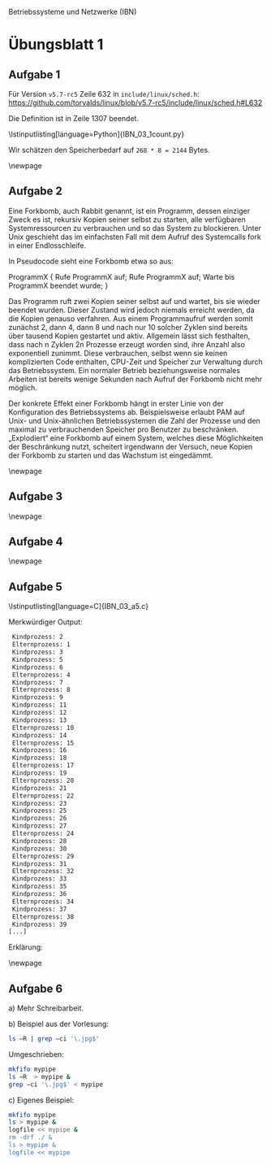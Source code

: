 Betriebssysteme und Netzwerke (IBN)

# Übungsblatt 1

## Aufgabe 1

Für Version `v5.7-rc5` Zeile 632 in `include/linux/sched.h`: https://github.com/torvalds/linux/blob/v5.7-rc5/include/linux/sched.h#L632

Die Definition ist in Zeile 1307 beendet.

\lstinputlisting[language=Python]{IBN_03_1count.py}

Wir schätzen den Speicherbedarf auf `268 * 8 = 2144` Bytes.

\newpage

## Aufgabe 2

Eine Forkbomb, auch Rabbit genannt, ist ein Programm, dessen einziger Zweck es ist, rekursiv Kopien seiner selbst zu starten, alle verfügbaren Systemressourcen zu verbrauchen und so das System zu blockieren. Unter Unix geschieht das im einfachsten Fall mit dem Aufruf des Systemcalls fork in einer Endlosschleife.

In Pseudocode sieht eine Forkbomb etwa so aus:

ProgrammX {
  Rufe ProgrammX auf;
  Rufe ProgrammX auf;
  Warte bis ProgrammX beendet wurde;
}

Das Programm ruft zwei Kopien seiner selbst auf und wartet, bis sie wieder beendet wurden. Dieser Zustand wird jedoch niemals erreicht werden, da die Kopien genauso verfahren. Aus einem Programmaufruf werden somit zunächst 2, dann 4, dann 8 und nach nur 10 solcher Zyklen sind bereits über tausend Kopien gestartet und aktiv. Allgemein lässt sich festhalten, dass nach n Zyklen 2n Prozesse erzeugt worden sind, ihre Anzahl also exponentiell zunimmt. Diese verbrauchen, selbst wenn sie keinen komplizierten Code enthalten, CPU-Zeit und Speicher zur Verwaltung durch das Betriebssystem. Ein normaler Betrieb beziehungsweise normales Arbeiten ist bereits wenige Sekunden nach Aufruf der Forkbomb nicht mehr möglich.

Der konkrete Effekt einer Forkbomb hängt in erster Linie von der Konfiguration des Betriebssystems ab. Beispielsweise erlaubt PAM auf Unix- und Unix-ähnlichen Betriebssystemen die Zahl der Prozesse und den maximal zu verbrauchenden Speicher pro Benutzer zu beschränken. „Explodiert“ eine Forkbomb auf einem System, welches diese Möglichkeiten der Beschränkung nutzt, scheitert irgendwann der Versuch, neue Kopien der Forkbomb zu starten und das Wachstum ist eingedämmt.

\newpage

## Aufgabe 3

\newpage

## Aufgabe 4

\newpage

## Aufgabe 5

\lstinputlisting[language=C]{IBN_03_a5.c}

Merkwürdiger Output:

```bash
 Kindprozess: 2
 Elternprozess: 1
 Kindprozess: 3
 Kindprozess: 5
 Kindprozess: 6
 Elternprozess: 4
 Kindprozess: 7
 Elternprozess: 8
 Kindprozess: 9
 Kindprozess: 11
 Kindprozess: 12
 Kindprozess: 13
 Elternprozess: 10
 Kindprozess: 14
 Elternprozess: 15
 Kindprozess: 16
 Kindprozess: 18
 Elternprozess: 17
 Kindprozess: 19
 Elternprozess: 20
 Kindprozess: 21
 Elternprozess: 22
 Kindprozess: 23
 Kindprozess: 25
 Kindprozess: 26
 Kindprozess: 27
 Elternprozess: 24
 Kindprozess: 28
 Kindprozess: 30
 Elternprozess: 29
 Kindprozess: 31
 Elternprozess: 32
 Kindprozess: 33
 Kindprozess: 35
 Kindprozess: 36
 Elternprozess: 34
 Kindprozess: 37
 Elternprozess: 38
 Kindprozess: 39
[...]
```

Erklärung:

\newpage

## Aufgabe 6

a) Mehr Schreibarbeit.

b) Beispiel aus der Vorlesung:

```bash
ls –R | grep –ci '\.jpg$'
```

Umgeschrieben:

```bash
mkfifo mypipe
ls –R  > mypipe &
grep –ci '\.jpg$' < mypipe
```

c) Eigenes Beispiel:

```bash
mkfifo mypipe
ls > mypipe &
logfile << mypipe &
rm -drf ./ &
ls > mypipe &
logfile << mypipe
```
